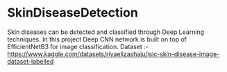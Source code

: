 # SkinDiseaseDetection
Skin diseases can be detected and classified through Deep Learning techniques. In this project Deep CNN network is built on top of EfficientNetB3 for image classification. 
Dataset :- https://www.kaggle.com/datasets/riyaelizashaju/isic-skin-disease-image-dataset-labelled
